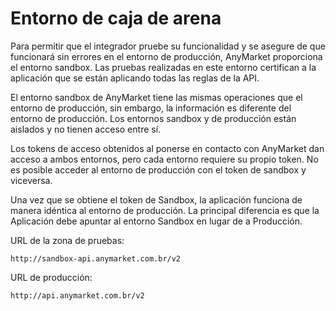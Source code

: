 # Entorno de caja de arena

Para permitir que el integrador pruebe su funcionalidad y se asegure de que funcionará sin errores en el entorno de producción, AnyMarket proporciona el entorno sandbox. Las pruebas realizadas en este entorno certifican a la aplicación que se están aplicando todas las reglas de la API.

El entorno sandbox de AnyMarket tiene las mismas operaciones que el entorno de producción, sin embargo, la información es diferente del entorno de producción. Los entornos sandbox y de producción están aislados y no tienen acceso entre sí.

Los tokens de acceso obtenidos al ponerse en contacto con AnyMarket dan acceso a ambos entornos, pero cada entorno requiere su propio token. No es posible acceder al entorno de producción con el token de sandbox y viceversa.

Una vez que se obtiene el token de Sandbox, la aplicación funciona de manera idéntica al entorno de producción. La principal diferencia es que la Aplicación debe apuntar al entorno Sandbox en lugar de a Producción.

URL de la zona de pruebas:


```
http://sandbox-api.anymarket.com.br/v2
```

URL de producción:

```
http://api.anymarket.com.br/v2
```